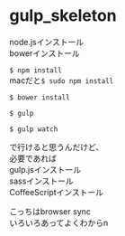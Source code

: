 gulp_skeleton
=============
node.jsインストール  
bowerインストール  

`$ npm install`  
macだと`$ sudo npm install`

`$ bower install`

`$ gulp`

`$ gulp watch`

で行けると思うんだけど、  
必要であれば  
gulp.jsインストール  
sassインストール  
CoffeeScriptインストール

こっちはbrowser sync  
いろいろあってよくわからn
